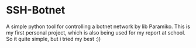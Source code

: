 # SSH-Botnet
A simple  python tool for controlling a botnet network by lib Paramiko.
This is my first personal project, which is also being used for my report at school. So it quite simple, but i tried my best :))



